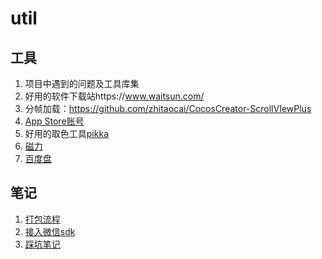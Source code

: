 # util
## 工具
1. 项目中遇到的问题及工具库集
2. 好用的软件下载站https://www.waitsun.com/
3. 分帧加载：https://github.com/zhitaocai/CocosCreator-ScrollVIewPlus
4. [App Store账号](https://app.aneeo.com/id/id314.php)
5. 好用的取色工具[pikka](https://www.waitsun.com/pikka-1-5.html)
6. [磁力](https://bt.biedian.me/)
7. [百度盘](https://www.baiduwp.com)


## 笔记
1. [打包流程](https://github.com/xlgohome/util/blob/master/笔记/docs/15656106195554.md)
2. [接入微信sdk](https://github.com/xlgohome/util/blob/master/%E7%AC%94%E8%AE%B0/docs/15658580479568.md)
3. [踩坑笔记](https://github.com/xlgohome/util/blob/master/笔记/docs/15660262742857.md)